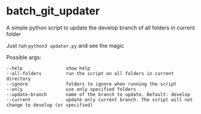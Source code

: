 # batch_git_updater
A simple python script to update the develop branch of all folders in current folder

Just run `python3 updater.py` and see the magic

Possible args:

    --help                show help
    --all-folders         run the script on all folders in current directory
    --ignore              folders to ignore when running the script
    --only                use only specified folders
    --update-branch       name of the branch to update. Default: develop
    --current             update only current branch. The script will not change to develop (or specified)

